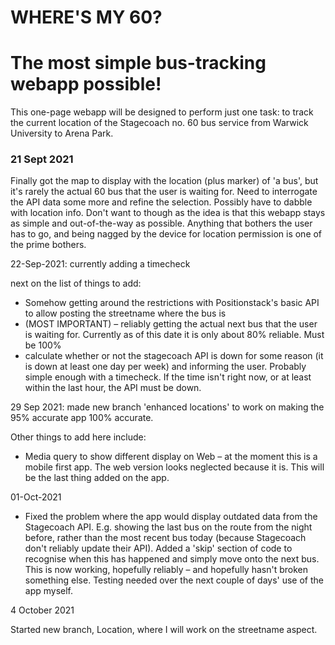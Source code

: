 # WHERE'S MY 60?

# The most simple bus-tracking webapp possible!

This one-page webapp will be designed to perform just one task: to track the current location of the Stagecoach no. 60 bus service from Warwick University to Arena Park.

### 21 Sept 2021

Finally got the map to display with the location (plus marker) of 'a bus', but it's rarely the actual 60 bus that the user is waiting for. Need to interrogate the API data some more and refine the selection. Possibly have to dabble with location info. Don't want to though as the idea is that this webapp stays as simple and out-of-the-way as possible. Anything that bothers the user has to go, and being nagged by the device for location permission is one of the prime bothers.

22-Sep-2021: currently adding a timecheck

next on the list of things to add:

-   Somehow getting around the restrictions with Positionstack's basic API to allow posting the streetname where the bus is
-   (MOST IMPORTANT) – reliably getting the actual next bus that the user is waiting for. Currently as of this date it is only about 80% reliable. Must be 100%
-   calculate whether or not the stagecoach API is down for some reason (it is down at least one day per week) and informing the user. Probably simple enough with a timecheck. If the time isn't right now, or at least within the last hour, the API must be down.

29 Sep 2021: made new branch 'enhanced locations' to work on making the 95% accurate app 100% accurate.

Other things to add here include:

-   Media query to show different display on Web – at the moment this is a mobile first app. The web version looks neglected because it is. This will be the last thing added on the app.

01-Oct-2021

-   Fixed the problem where the app would display outdated data from the Stagecoach API. E.g. showing the last bus on the route from the night before, rather than the most recent bus today (because Stagecoach don't reliably update their API). Added a 'skip' section of code to recognise when this has happened and simply move onto the next bus. This is now working, hopefully reliably – and hopefully hasn't broken something else. Testing needed over the next couple of days' use of the app myself.

4 October 2021

Started new branch, Location, where I will work on the streetname aspect.
